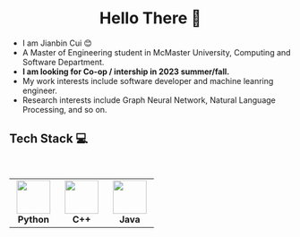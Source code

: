 <h1 align="center"> Hello There 👋 </h1>


* I am Jianbin Cui :blush:
* A Master of Engineering student in McMaster University, Computing and Software Department.
* **I am looking for Co-op / intership in 2023 summer/fall.**
* My work interests include software developer and machine leanring engineer.
* Research interests include Graph Neural Network, Natural Language Processing, and so on.  


## Tech Stack :computer:

<br>
<table  width = "600px">
<tbody>
 <tr>
 
<td align="center" width="70px">
<div>
<img height=60px src="https://upload.wikimedia.org/wikipedia/commons/c/c3/Python-logo-notext.svg"> 
</div>
<span><b><center>Python</center></b></span> 
</td>


<td align="center" width="70px">
<div>
<img height=60px src="https://upload.wikimedia.org/wikipedia/commons/1/18/ISO_C%2B%2B_Logo.svg"> 
</div>
<span><b><center>C++ </center></b></span> 
</td>


<td align="center" width="70px">
<div>
<img height=60px src="https://upload.wikimedia.org/wikipedia/en/3/30/Java_programming_language_logo.svg"> 
</div>
<span><b><center>Java</center></b></span> 
</td>
</tr>




</tbody>
</table>
